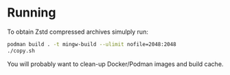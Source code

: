 # Running

To obtain Zstd compressed archives simulply run:

```sh
podman build . -t mingw-build --ulimit nofile=2048:2048
./copy.sh
```

You will probably want to clean-up Docker/Podman images and build cache.
